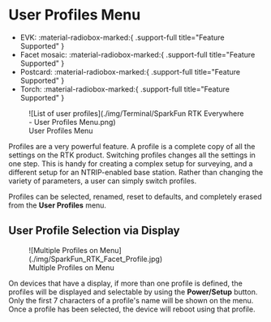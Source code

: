 # User Profiles Menu

<!--
Compatibility Icons
====================================================================================

:material-radiobox-marked:{ .support-full title="Feature Supported" }
:material-radiobox-indeterminate-variant:{ .support-partial title="Feature Partially Supported" }
:material-radiobox-blank:{ .support-none title="Feature Not Supported" }
-->

<div class="grid cards fill" markdown>

- EVK: :material-radiobox-marked:{ .support-full title="Feature Supported" }
- Facet mosaic: :material-radiobox-marked:{ .support-full title="Feature Supported" }
- Postcard: :material-radiobox-marked:{ .support-full title="Feature Supported" }
- Torch: :material-radiobox-marked:{ .support-full title="Feature Supported" }

</div>

<figure markdown>
![List of user profiles](./img/Terminal/SparkFun RTK Everywhere - User Profiles Menu.png)
<figcaption markdown>
User Profiles Menu
</figcaption>
</figure>

Profiles are a very powerful feature. A profile is a complete copy of all the settings on the RTK product. Switching profiles changes all the settings in one step. This is handy for creating a complex setup for surveying, and a different setup for an NTRIP-enabled base station. Rather than changing the variety of parameters, a user can simply switch profiles.

Profiles can be selected, renamed, reset to defaults, and completely erased from the **User Profiles** menu.

## User Profile Selection via Display

<figure markdown>
![Multiple Profiles on Menu](./img/SparkFun_RTK_Facet_Profile.jpg)
<figcaption markdown>
Multiple Profiles on Menu
</figcaption>
</figure>

On devices that have a display, if more than one profile is defined, the profiles will be displayed and selectable by using the **Power/Setup** button. Only the first 7 characters of a profile's name will be shown on the menu. Once a profile has been selected, the device will reboot using that profile.
